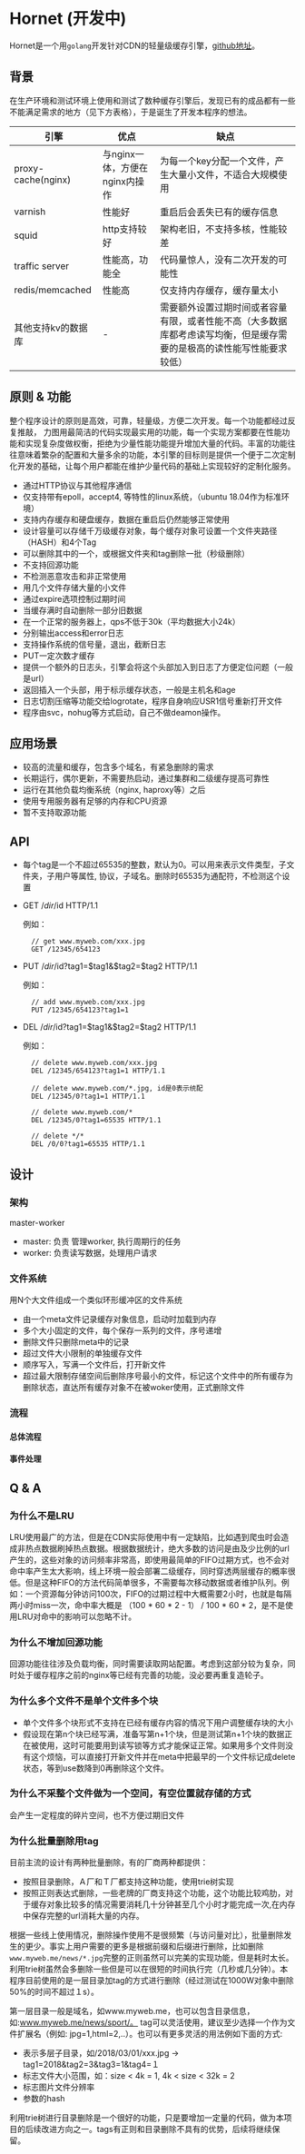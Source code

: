 # Hornet (开发中)

Hornet是一个用`golang`开发针对CDN的轻量级缓存引擎，[github地址](https://github.com/GhostZCH/hornet)。

## 背景

在生产环境和测试环境上使用和测试了数种缓存引擎后，发现已有的成品都有一些不能满足需求的地方（见下方表格），于是诞生了开发本程序的想法。

|引擎|优点|缺点|
|--|--|--|
|proxy-cache(nginx)|与nginx一体，方便在nginx内操作|为每一个key分配一个文件，产生大量小文件，不适合大规模使用|
|varnish| 性能好|重启后会丢失已有的缓存信息|
|squid| http支持较好 | 架构老旧，不支持多核，性能较差 |
|traffic server| 性能高，功能全 | 代码量惊人，没有二次开发的可能性|
|redis/memcached| 性能高 | 仅支持内存缓存，缓存量太小|
|其他支持kv的数据库| - | 需要额外设置过期时间或者容量有限，或者性能不高（大多数据库都考虑读写均衡，但是缓存需要的是极高的读性能写性能要求较低）|

## 原则 & 功能

整个程序设计的原则是高效，可靠，轻量级，方便二次开发。每一个功能都经过反复推敲， 力图用最简洁的代码实现最实用的功能，每一个实现方案都要在性能功能和实现复杂度做权衡，拒绝为少量性能功能提升增加大量的代码。丰富的功能往往意味着繁杂的配置和大量多余的功能，本引擎的目标则是提供一个便于二次定制化开发的基础，让每个用户都能在维护少量代码的基础上实现较好的定制化服务。

+ 通过HTTP协议与其他程序通信
+ 仅支持带有epoll，accept4, 等特性的linux系统，（ubuntu 18.04作为标准环境）
+ 支持内存缓存和硬盘缓存，数据在重启后仍然能够正常使用
+ 设计容量可以存储千万级缓存对象，每个缓存对象可设置一个文件夹路径（HASH）和4个Tag
+ 可以删除其中的一个，或根据文件夹和tag删除一批（秒级删除）
+ 不支持回源功能
+ 不检测恶意攻击和非正常使用
+ 用几个文件存储大量的小文件
+ 通过expire选项控制过期时间
+ 当缓存满时自动删除一部分旧数据
+ 在一个正常的服务器上，qps不低于30k（平均数据大小24k）
+ 分别输出access和error日志
+ 支持操作系统的信号量，退出，截断日志
+ PUT一定次数才缓存
+ 提供一个额外的日志头，引擎会将这个头部加入到日志了方便定位问题（一般是url）
+ 返回插入一个头部，用于标示缓存状态，一般是主机名和age
+ 日志切割压缩等功能交给logrotate，程序自身响应USR1信号重新打开文件
+ 程序由svc，nohug等方式启动，自己不做deamon操作。

## 应用场景

+ 较高的流量和缓存，包含多个域名，有紧急删除的需求
+ 长期运行，偶尔更新，不需要热启动，通过集群和二级缓存提高可靠性
+ 运行在其他负载均衡系统（nginx, haproxy等）之后
+ 使用专用服务器有足够的内存和CPU资源
+ 暂不支持取源功能

## API

+ 每个tag是一个不超过65535的整数，默认为0。可以用来表示文件类型，子文件夹，子用户等属性, 协议，子域名。删除时65535为通配符，不检测这个设置

* GET /$dir/$id HTTP/1.1

    例如：

        // get www.myweb.com/xxx.jpg
        GET /12345/654123

* PUT /$dir/$id?tag1=$tag1&$tag2=$tag2 HTTP/1.1

	例如：

        // add www.myweb.com/xxx.jpg
        PUT /12345/654123?tag1=1

* DEL /$dir/$id?tag1=$tag1&$tag2=$tag2 HTTP/1.1

	例如：

        // delete www.myweb.com/xxx.jpg
        DEL /12345/654123?tag1=1 HTTP/1.1

        // delete www.myweb.com/*.jpg, id是0表示统配
        DEL /12345/0?tag1=1 HTTP/1.1

        // delete www.myweb.com/*
        DEL /12345/0?tag1=65535 HTTP/1.1

        // delete */*
        DEL /0/0?tag1=65535 HTTP/1.1

## 设计

### 架构

master-worker
+ master: 负责 管理worker, 执行周期行的任务
+ worker: 负责读写数据，处理用户请求

### 文件系统

用N个大文件组成一个类似环形缓冲区的文件系统

+ 由一个meta文件记录缓存对象信息，启动时加载到内存
+ 多个大小固定的文件，每个保存一系列的文件，序号递增
+ 删除文件只删除meta中的记录
+ 超过文件大小限制的单独缓存文件
+ 顺序写入，写满一个文件后，打开新文件
+ 超过最大限制存储空间后删除序号最小的文件，标记这个文件中的所有缓存为删除状态，直达所有缓存对象不在被woker使用，正式删除文件

### 流程

#### 总体流程


#### 事件处理

## Q & A

### 为什么不是LRU
LRU使用最广的方法，但是在CDN实际使用中有一定缺陷，比如遇到爬虫时会造成非热点数据刷掉热点数据。根据数据统计，绝大多数的访问是由及少比例的url产生的，这些对象的访问频率非常高，即使用最简单的FIFO过期方式，也不会对命中率产生太大影响，线上环境一般会部署二级缓存，同时穿透两层缓存的概率很低。但是这种FIFO的方法代码简单很多，不需要每次移动数据或者维护队列。例如：一个资源每分钟访问100次，FIFO的过期过程中大概需要2小时，也就是每隔两小时miss一次，命中率大概是 （100 * 60 * 2 - 1） / 100 * 60 * 2，是不是使用LRU对命中的影响可以忽略不计。

### 为什么不增加回源功能
回源功能往往涉及负载均衡，同时需要读取网站配置。考虑到这部分较为复杂，同时处于缓存程序之前的nginx等已经有完善的功能，没必要再重复造轮子。

### 为什么多个文件不是单个文件多个块
+ 单个文件多个块形式不支持在已经有缓存内容的情况下用户调整缓存块的大小
+ 假设现在第n个块已经写满，准备写第n+1个块，但是测试第n+1个块的数据正在被使用，这时可能要用到读写锁等方式才能保证正常。如果用多个文件则没有这个烦恼，可以直接打开新文件并在meta中把最早的一个文件标记成delete状态，等到use数降到0再删除这个文件。

### 为什么不采整个文件做为一个空间，有空位置就存储的方式
会产生一定程度的碎片空间，也不方便过期旧文件

### 为什么批量删除用tag
目前主流的设计有两种批量删除，有的厂商两种都提供：

+ 按照目录删除，Ａ厂和Ｔ厂都支持这种功能，使用trie树实现
+ 按照正则表达式删除，一些老牌的厂商支持这个功能，这个功能比较鸡肋，对于缓存对象比较多的情况需要消耗几十分钟甚至几个小时才能完成一次,在内存中保存完整的url消耗大量的内存。

根据一些线上使用情况，删除操作使用不是很频繁（与访问量对比），批量删除发生的更少。事实上用户需要的更多是根据前缀和后缀进行删除，比如删除`www.myweb.me/news/*.jpg`完整的正则虽然可以完美的实现功能，但是耗时太长。利用trie树虽然会多删除一些但是可以在很短的时间执行完（几秒或几分钟）。本程序目前使用的是一层目录加tag的方式进行删除（经过测试在1000W对象中删除50%的时间不超过１s）。

第一层目录一般是域名，如www.myweb.me，也可以包含目录信息，如:www.myweb.me/news/sport/。
tag可以灵活使用，建议至少选择一个作为文件扩展名（例如: jpg=1,html=2,..）。也可以有更多灵活的用法例如下面的方式:

+ 表示多层子目录，如/2018/03/01/xxx.jpg -> tag1=2018&tag2=3&tag3=1&tag4=１
+ 标志文件大小范围，如：size < 4k = 1, 4k < size < 32k = 2 
+ 标志图片文件分辨率
+ 参数的hash

利用trie树进行目录删除是一个很好的功能，只是要增加一定量的代码，做为本项目的后续改进方向之一。tags有正则和目录删除不具有的优势，后续将继续保留。